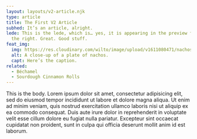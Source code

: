 ```yaml
---
layout: layouts/v2-article.njk
type: article
title: The First V2 Article
subhed: It’s an article, alright.
lede: This is the lede, which is… yes, it is appearing in the preview frame on
  the right. Great. Good stuff.
feat_img:
  img: https://res.cloudinary.com/wilto/image/upload/v1611080471/nachos.jpg
  alt: A close-up of a plate of nachos.
  capt: Here’s the caption.
related:
  - Béchamel
  - Sourdough Cinnamon Rolls
---
```

This is the body. Lorem ipsum dolor sit amet, consectetur adipisicing elit, sed do eiusmod tempor incididunt ut labore et dolore magna aliqua. Ut enim ad minim veniam, quis nostrud exercitation ullamco laboris nisi ut aliquip ex ea commodo consequat. Duis aute irure dolor in reprehenderit in voluptate velit esse cillum dolore eu fugiat nulla pariatur. Excepteur sint occaecat cupidatat non proident, sunt in culpa qui officia deserunt mollit anim id est laborum.